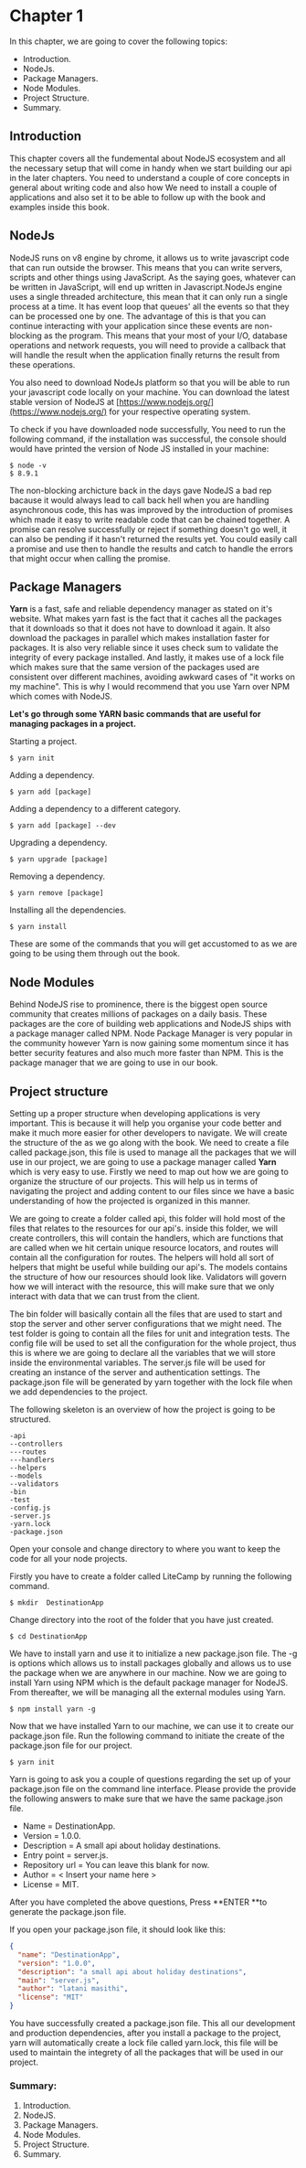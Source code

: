 # Chapter 1

In this chapter, we are going to cover the following topics:

* Introduction.
* NodeJs.
* Package Managers.
* Node Modules.
* Project Structure.
* Summary.

## **Introduction**

This chapter covers all the fundemental about NodeJS ecosystem and all the necessary setup that will come in handy when we start building our api in the later chapters. You need to understand a couple of core concepts in general about writing code and also how  We need to install a couple of applications and also set it to be able to follow up with the book and examples inside this book.

## NodeJs

NodeJS runs on v8 engine by chrome, it allows us to write javascript code that can run outside the browser. This means that you can write servers, scripts and other things using JavaScript. As the saying goes, whatever can be written in JavaScript, will end up written in Javascript.NodeJs engine uses a single threaded architecture, this mean that it can only run a single process at a time. It has event loop that queues' all the events so that they can be processed one by one. The advantage of this is that you can continue interacting with your application since these events are non-blocking as the program. This means that your most of your I/O, database operations and network requests, you will need to provide a callback that will handle the result when the application finally returns the result from these operations.

You also need to download NodeJs platform so that you will be able to run your javascript code locally on your machine. You can download the latest stable version of NodeJS at [https://www.nodejs.org/](https://www.nodejs.org/) for your respective operating system.

To check if you have downloaded node successfully, You need to run the following command, if the installation was successful, the console should would have printed the version of Node JS installed in your machine:

```command-line
$ node -v
$ 8.9.1
```

The non-blocking archicture back in the days gave NodeJS a bad rep bacause it would always lead to call back hell when you are handling asynchronous code, this has was improved by the introduction of promises which made it easy to write readable code that can be chained together. A promise can resolve successfully or reject if something doesn't go well, it can also be pending if it hasn't returned the results yet. You could easily call a promise and use then to handle the results and catch to handle the errors that might occur when calling the promise.

## Package Managers

**Yarn** is a fast, safe and reliable dependency manager as stated on it's website. What makes yarn fast is the fact that it caches all the packages that it downloads so that it does not have to download it again. It also download the packages in parallel which makes installation faster for packages. It is also very reliable since it uses check sum to validate the integrity of every package installed. And lastly, it makes use of a lock file which makes sure that the same version of the packages used are consistent over different machines, avoiding awkward cases of "it works on my machine". This is why I would recommend that you use Yarn over NPM which comes with NodeJS.

**Let's go through some YARN basic commands that are useful for managing packages in a project.**

Starting a project.

```
$ yarn init
```

Adding a dependency.

```
$ yarn add [package]
```

Adding a dependency to a different category.

```
$ yarn add [package] --dev
```

Upgrading a dependency.

```
$ yarn upgrade [package]
```

Removing a dependency.

```
$ yarn remove [package]
```

Installing all the dependencies.

```
$ yarn install
```

These are some of the commands that you will get accustomed to as we are going to be using them through out the book.

## Node Modules

Behind NodeJS rise to prominence, there is the biggest open source community that creates millions of packages on a daily basis. These packages are the core of building web applications and NodeJS ships with a package manager called NPM. Node Package Manager is very popular in the community however Yarn is now gaining some momentum since it has better security features and also much more faster than NPM. This is the package manager that we are going to use in our book.

## **Project structure**

Setting up a proper structure when developing applications is very important. This is because it will help you organise your code better and make it much more easier for other developers to navigate. We will create the structure of the as we go along with the book. We need to create a file called package.json, this file is used to manage all the packages that we will use in our project, we are going to use a package manager called **Yarn** which is very easy to use. Firstly we need to map out how we are going to organize the structure of our projects. This will help us in terms of navigating the project and adding content to our files since we have a basic understanding of how the projected is organized in this manner.

We are going to create a folder called api, this folder will hold most of the files that relates to the resources for our api's. inside this folder, we will create controllers, this will contain the handlers, which are functions that are called when we hit certain unique resource locators, and routes will contain all the configuration for routes. The helpers will hold all sort of helpers that might be useful while building our api's. The models contains the structure of how our resources should look like. Validators will govern how we will interact with the resource, this will make sure that we only interact with data that we can trust from the client.

The bin folder will basically contain all the files that are used to start and stop the server and other server configurations that we might need. The test folder is going to contain all the files for unit and integration tests. The config file will be used to set all the configuration for the whole project, thus this is where we are going to declare all the variables that we will store inside the environmental variables. The server.js file will be used for creating an instance of the server and authentication settings. The package.json file will be generated by yarn together with the lock file when we add dependencies to the project.

The following skeleton is an overview of how the project is going to be structured.

```
-api
--controllers
---routes
---handlers
--helpers
--models
--validators
-bin
-test
-config.js
-server.js
-yarn.lock
-package.json
```

Open your console and change directory to where you want to keep the code for all your node projects.

Firstly you have to create a folder called LiteCamp by running the following command.

```
$ mkdir  DestinationApp
```

Change directory into the root of the folder that you have just created.

```
$ cd DestinationApp
```

We have to install yarn and use it to initialize a new package.json file. The -g is options which allows us to install packages globally and allows us to use the package when we are anywhere in our machine. Now we are going to install Yarn using NPM which is the default package manager for NodeJS. From thereafter, we will be managing all the external modules using Yarn.

```
$ npm install yarn -g
```

Now  that we have installed Yarn to our machine, we can use it to create our package.json file. Run the following command to initiate the create of the package.json file for our project.

```
$ yarn init
```

Yarn is going to ask you a couple of questions regarding the set up of your package.json file on the command line interface. Please provide the provide the following answers to make sure that we have the same package.json file.

* Name = DestinationApp.
* Version = 1.0.0.
* Description = A small api about holiday destinations.
* Entry point = server.js.
* Repository url = You can leave this blank for now.
* Author = &lt; Insert your name here &gt;
* License = MIT.

After you have completed the above questions, Press **ENTER **to generate the package.json file.

If you open your package.json file, it should look like this:

```json
{
  "name": "DestinationApp",
  "version": "1.0.0",
  "description": "a small api about holiday destinations",
  "main": "server.js",
  "author": "latani masithi",
  "license": "MIT"
}
```

You have successfully created a package.json file. This all our development and production dependencies, after you install a package to the project, yarn will automatically create a lock file called yarn.lock, this file will be used to maintain the integrety of all the packages that will be used in our project.

### **Summary:**

1. Introduction.
2. NodeJS.
3. Package Managers.
4. Node Modules.
5. Project Structure.
6. Summary.



